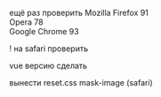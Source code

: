 ещё раз проверить 
  Mozilla Firefox 91    
  Opera 78              
  Google Chrome 93

! на safari проверить 

vue версию сделать 



вынести 
  reset.css
  mask-image (safari)